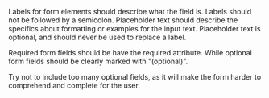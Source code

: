 Labels for form elements should describe what the field is. Labels should not be followed by a semicolon. Placeholder text should describe the specifics about formatting or examples for the input text. Placeholder text is optional, and should never be used to replace a label.

Required form fields should be have the required attribute. While optional form fields should be clearly marked with "(optional)".

Try not to include too many optional fields, as it will make the form harder to comprehend and complete for the user.
